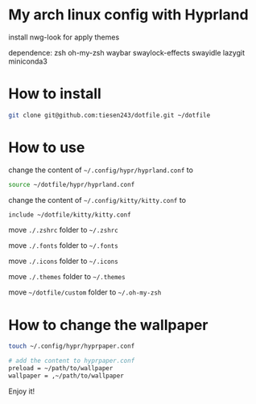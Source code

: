 # My arch linux config with Hyprland

install nwg-look for apply themes

dependence: zsh oh-my-zsh waybar swaylock-effects swayidle lazygit miniconda3

# How to install

```bash
git clone git@github.com:tiesen243/dotfile.git ~/dotfile
```

# How to use

change the content of `~/.config/hypr/hyprland.conf` to

```bash
source ~/dotfile/hypr/hyprland.conf
```

change the content of `~/.config/kitty/kitty.conf` to

```bash
include ~/dotfile/kitty/kitty.conf
```

move `./.zshrc` folder to `~/.zshrc`

move `./.fonts` folder to `~/.fonts`

move `./.icons` folder to `~/.icons`

move `./.themes` folder to `~/.themes`

move `~/dotfile/custom` folder to `~/.oh-my-zsh`

# How to change the wallpaper

```bash
touch ~/.config/hypr/hyprpaper.conf

# add the content to hyprpaper.conf
preload = ~/path/to/wallpaper
wallpaper = ,~/path/to/wallpaper
```

Enjoy it!
